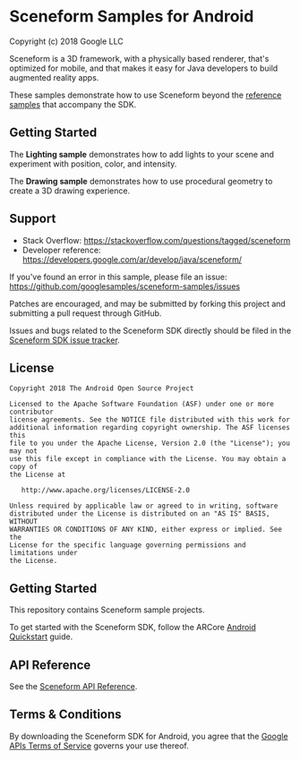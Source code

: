 Sceneform Samples for Android
=====================
Copyright (c) 2018 Google LLC

Sceneform is a 3D framework, with a physically based renderer, that's
optimized for mobile, and that makes it easy for Java developers to
build augmented reality apps.

These samples demonstrate how to use Sceneform beyond the [reference
samples](https://github.com/google-ar/sceneform-android-sdk) that accompany the SDK.

Getting Started
---------------

The **Lighting sample** demonstrates how to add lights to your scene and
experiment with position, color, and intensity.


The **Drawing sample** demonstrates how to use procedural geometry to 
create a 3D drawing experience.

Support
-------
- Stack Overflow: https://stackoverflow.com/questions/tagged/sceneform
- Developer reference: https://developers.google.com/ar/develop/java/sceneform/

If you've found an error in this sample, please file an issue:
https://github.com/googlesamples/sceneform-samples/issues

Patches are encouraged, and may be submitted by forking this project and
submitting a pull request through GitHub.

Issues and bugs related to the Sceneform SDK directly should be filed
in the [Sceneform SDK issue
tracker](https://github.com/google-ar/sceneform-android-sdk/issues).

License
--------
```
Copyright 2018 The Android Open Source Project

Licensed to the Apache Software Foundation (ASF) under one or more contributor
license agreements. See the NOTICE file distributed with this work for
additional information regarding copyright ownership. The ASF licenses this
file to you under the Apache License, Version 2.0 (the "License"); you may not
use this file except in compliance with the License. You may obtain a copy of
the License at

   http://www.apache.org/licenses/LICENSE-2.0

Unless required by applicable law or agreed to in writing, software
distributed under the License is distributed on an "AS IS" BASIS, WITHOUT
WARRANTIES OR CONDITIONS OF ANY KIND, either express or implied. See the
License for the specific language governing permissions and limitations under
the License.
```

## Getting Started

This repository contains Sceneform sample projects.

To get started with the Sceneform SDK, follow the ARCore [Android Quickstart](//developers.google.com/ar/develop/java/quickstart) guide.


## API Reference

See the [Sceneform API Reference](//developers.google.com/ar/reference/java/com/google/ar/sceneform/package-summary).


## Terms & Conditions

By downloading the Sceneform SDK for Android, you agree that the [Google APIs Terms of Service](//developers.google.com/terms/) governs your use thereof.
